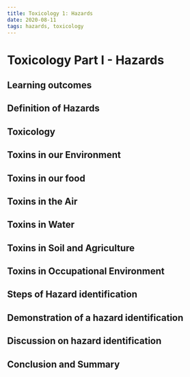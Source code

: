 ```yaml
---
title: Toxicology 1: Hazards
date: 2020-08-11
tags: hazards, toxicology
---
```

# Toxicology Part I - Hazards

## Learning outcomes

## Definition of Hazards

## Toxicology

## Toxins in our Environment

## Toxins in our food

## Toxins in the Air

## Toxins in Water 

## Toxins in Soil and Agriculture

## Toxins in Occupational Environment

## Steps of Hazard identification

## Demonstration of a hazard identification

## Discussion on hazard identification

## Conclusion and Summary
